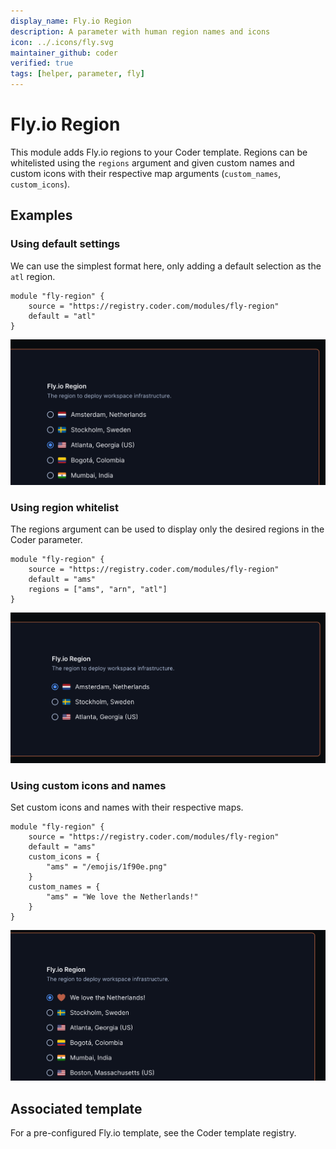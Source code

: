 ```yaml
---
display_name: Fly.io Region
description: A parameter with human region names and icons
icon: ../.icons/fly.svg
maintainer_github: coder
verified: true
tags: [helper, parameter, fly]
---
```


# Fly.io Region

This module adds Fly.io regions to your Coder template. Regions can be whitelisted using the `regions` argument and given custom names and custom icons with their respective map arguments (`custom_names`, `custom_icons`).

## Examples

### Using default settings

We can use the simplest format here, only adding a default selection as the `atl` region.

```hcl
module "fly-region" {
    source = "https://registry.coder.com/modules/fly-region"
    default = "atl"
}
```

![Fly.io Default](../.images/flyio-basic.png)

### Using region whitelist

The regions argument can be used to display only the desired regions in the Coder parameter.

```hcl
module "fly-region" {
    source = "https://registry.coder.com/modules/fly-region"
    default = "ams"
    regions = ["ams", "arn", "atl"]
}
```

![Fly.io Filtered Regions](../.images/flyio-filtered.png)

### Using custom icons and names

Set custom icons and names with their respective maps.

```hcl
module "fly-region" {
    source = "https://registry.coder.com/modules/fly-region"
    default = "ams"
    custom_icons = {
        "ams" = "/emojis/1f90e.png"
    }
    custom_names = {
        "ams" = "We love the Netherlands!"
    }
}
```

![Fly.io custom icon and name](../.images/flyio-custom.png)

## Associated template

For a pre-configured Fly.io template, see the Coder template registry.
